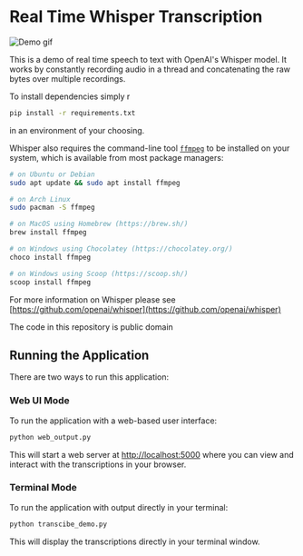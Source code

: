 # Real Time Whisper Transcription

![Demo gif](demo.gif)

This is a demo of real time speech to text with OpenAI's Whisper model. It works by constantly recording audio in a thread and concatenating the raw bytes over multiple recordings.

To install dependencies simply r

```bash
pip install -r requirements.txt
```

in an environment of your choosing.

Whisper also requires the command-line tool [`ffmpeg`](https://ffmpeg.org/) to be installed on your system, which is available from most package managers:

```bash
# on Ubuntu or Debian
sudo apt update && sudo apt install ffmpeg

# on Arch Linux
sudo pacman -S ffmpeg

# on MacOS using Homebrew (https://brew.sh/)
brew install ffmpeg

# on Windows using Chocolatey (https://chocolatey.org/)
choco install ffmpeg

# on Windows using Scoop (https://scoop.sh/)
scoop install ffmpeg
```

For more information on Whisper please see [https://github.com/openai/whisper](https://github.com/openai/whisper)

The code in this repository is public domain

## Running the Application

There are two ways to run this application:

### Web UI Mode

To run the application with a web-based user interface:

```bash
python web_output.py
```

This will start a web server at <http://localhost:5000> where you can view and interact with the transcriptions in your browser.

### Terminal Mode

To run the application with output directly in your terminal:

```bash
python transcibe_demo.py
```

This will display the transcriptions directly in your terminal window.
